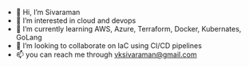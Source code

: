 - 👋 Hi, I’m Sivaraman
- 👀 I’m interested in  cloud and devops
- 🌱 I’m currently learning AWS, Azure, Terraform, Docker, Kubernates, GoLang
- 💞️ I’m looking to collaborate on IaC using CI/CD pipelines 
- 📫 you can reach me through vksivaraman@gmail.com

<!---
vksivaraman/vksivaraman is a ✨ special ✨ repository because its `README.md` (this file) appears on your GitHub profile.
You can click the Preview link to take a look at your changes.
--->
